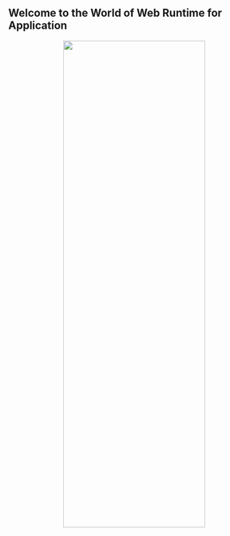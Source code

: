 ## Welcome to the World of Web Runtime for Application

<div align=center><img src="https://user-images.githubusercontent.com/20161884/164980588-8a5ce795-b4d0-4693-937d-660deebae180.gif" width="75%" height="50%" id = "WebRTStart"></div> 
